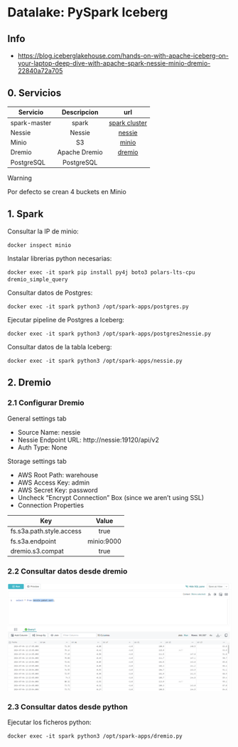 # Datalake: PySpark Iceberg

## Info
* https://blog.iceberglakehouse.com/hands-on-with-apache-iceberg-on-your-laptop-deep-dive-with-apache-spark-nessie-minio-dremio-22840a72a705

## 0. Servicios

| Servicio | Descripcion | url |
| ------------- |:-------------:| :-----:|
| spark-master | spark | [spark cluster](http://localhost:8080) |
| Nessie | Nessie | [nessie](http://localhost:19120) |
| Minio | S3 | [minio](http://localhost:9001) |
| Dremio | Apache Dremio | [dremio](http://localhost:9047) |
| PostgreSQL | PostgreSQL |  |

> [!WARNING]
> Por defecto se crean 4 buckets en Minio

## 1. Spark

Consultar la IP de minio:
```
docker inspect minio
```

Instalar librerias python necesarias:
```
docker exec -it spark pip install py4j boto3 polars-lts-cpu dremio_simple_query
```

Consultar datos de Postgres:
```
docker exec -it spark python3 /opt/spark-apps/postgres.py
```

Ejecutar pipeline de Postgres a Iceberg:
```
docker exec -it spark python3 /opt/spark-apps/postgres2nessie.py
```

Consultar datos de la tabla Iceberg:
```
docker exec -it spark python3 /opt/spark-apps/nessie.py
```

## 2. Dremio

### 2.1 Configurar Dremio

General settings tab
* Source Name: nessie
* Nessie Endpoint URL: http://nessie:19120/api/v2
* Auth Type: None

Storage settings tab
* AWS Root Path: warehouse
* AWS Access Key: admin
* AWS Secret Key: password
* Uncheck “Encrypt Connection” Box (since we aren’t using SSL)
* Connection Properties

| Key | Value |
| ------------- |:-------------:|
| fs.s3a.path.style.access | true |
| fs.s3a.endpoint | minio:9000 |
| dremio.s3.compat | true |

### 2.2 Consultar datos desde dremio

![Architecture](Img/1.png)

### 2.3 Consultar datos desde python

Ejecutar los ficheros python:
```
docker exec -it spark python3 /opt/spark-apps/dremio.py
```
